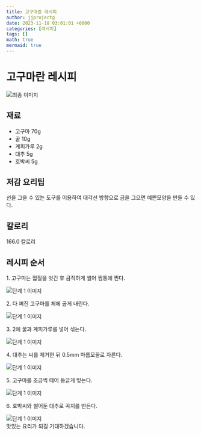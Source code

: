 ```yaml
---
title: 고구마란 레시피
author: jjprojectg
date: 2023-11-18 03:01:01 +0000
categories: [레시피]
tags: []
math: true
mermaid: true
---
```

<meta name="og:type" content="website"/>
<meta charset="UTF-8"/>
<div class="header">
  <h1>고구마란 레시피</h1>
</div>

<div class="container my-4">
  <div class="row">
    <div class="col-12 col-md-6">
      <div class="recipe-image">
        <img src="http://www.foodsafetykorea.go.kr/uploadimg/20141117/20141117053734_1416213454820.jpg" class="step-image" alt="최종 이미지"/>
      </div>
    </div>
    <div class="col-12 col-md-6">
      <div class="ingredients">
        <h2>재료</h2>
        <ul class="card">
          <li> 고구마 70g </li>
          <li>  꿀 10g </li>
          <li>  계피가루 2g </li>
          <li>  대추 5g </li>
          <li>  호박씨 5g </li>
</ul>
      </div>
    </div>
    <div class="col-12 col-md-6">
      <div class="ingredients">
        <h2>저감 요리팁</h2>
        <div class="card"> 
          <p>
            선을 그을 수 있는 도구를 이용하여 대각선 방향으로 금을 그으면 예쁜모양을 만들 수 있다.
          </p>
        </div>
      </div>
      <div class="ingredients">
        <h2>칼로리</h2>
        <div class="card"> 
          <p>
            166.0 칼로리
          </p>
        </div>
      </div>
    </div>
  </div>

  <h2 class="my-4">레시피 순서</h2>
  <div class="card recipe-card">
    <div class="card-body recipe-step">
      <p class="card-text step-description">1. 고구마는 껍질을 벗긴 후 큼직하게 썰어 찜통에 찐다.</p>
      <img src="http://www.foodsafetykorea.go.kr/uploadimg/cook/998-1.jpg" alt="단계 1 이미지" class="step-image"/>
    </div>
  </div>
  <div class="card recipe-card">
    <div class="card-body recipe-step">
      <p class="card-text step-description">2. 다 쪄진 고구마를 체에 곱게 내린다.</p>
      <img src="http://www.foodsafetykorea.go.kr/uploadimg/cook/998-2.jpg" alt="단계 1 이미지" class="step-image"/>
    </div>
  </div>
  <div class="card recipe-card">
    <div class="card-body recipe-step">
      <p class="card-text step-description">3. 2에 꿀과 계피가루를 넣어 섞는다.</p>
      <img src="http://www.foodsafetykorea.go.kr/uploadimg/cook/998-3.jpg" alt="단계 1 이미지" class="step-image"/>
    </div>
  </div>
  <div class="card recipe-card">
    <div class="card-body recipe-step">
      <p class="card-text step-description">4. 대추는 씨를 제거한 뒤 0.5mm  마름모꼴로 자른다.</p>
      <img src="http://www.foodsafetykorea.go.kr/uploadimg/cook/998-4.jpg" alt="단계 1 이미지" class="step-image"/>
    </div>
  </div>
  <div class="card recipe-card">
    <div class="card-body recipe-step">
      <p class="card-text step-description">5. 고구마를 조금씩 떼어 둥글게 빚는다.</p>
      <img src="http://www.foodsafetykorea.go.kr/uploadimg/cook/998-5.jpg" alt="단계 1 이미지" class="step-image"/>
    </div>
  </div>
  <div class="card recipe-card">
    <div class="card-body recipe-step">
      <p class="card-text step-description">6. 호박씨와 썰어둔 대추로 꼭지를 만든다.</p>
      <img src="http://www.foodsafetykorea.go.kr/uploadimg/cook/998-6.jpg" alt="단계 1 이미지" class="step-image"/>
    </div>
  </div>

</div>
맛있는 요리가 되길 기대하겠습니다.
